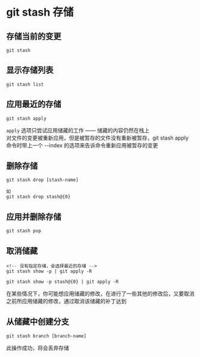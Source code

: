 # git stash 存储

## 存储当前的变更
```shell
git stash
```

## 显示存储列表
```shell
git stash list
```

## 应用最近的存储
```shell
git stash apply
```
`apply` 选项只尝试应用储藏的工作 —— 储藏的内容仍然在栈上  
对文件的变更被重新应用，但是被暂存的文件没有重新被暂存，git stash apply 命令时带上一个 --index 的选项来告诉命令重新应用被暂存的变更

## 删除存储
```shell
git stash drop [stash-name]

如
git stash drop stash@{0}
```

## 应用并删除存储
```shell
git stash pop
```

## 取消储藏
```shell
<!-- 没有指定存储，会选择最近的存储 -->
git stash show -p | git apply -R

git stash show -p stash@{0} | git apply -R
```
在某些情况下，你可能想应用储藏的修改，在进行了一些其他的修改后，又要取消之前所应用储藏的修改，通过取消该储藏的补丁达到

## 从储藏中创建分支
```shell
git stash branch [branch-name]
```
此操作成功，将会丢弃存储